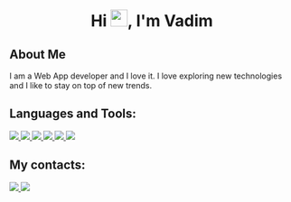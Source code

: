 ### <h1 align="center">Hi <img src="https://raw.githubusercontent.com/MartinHeinz/MartinHeinz/master/wave.gif" height="30px">, I'm Vadim</h1>

## About Me

I am a Web App developer and I love it. I love exploring new technologies and I like to stay on top of new trends.

## Languages and Tools:

<p align="left">
    <a href="https://www.w3.org/html" target="_blank"> <img src="https://img.icons8.com/color/48/000000/html-5.png"/> </a>
    <a href="https://www.w3schools.com/css" target="_blank"> <img src="https://img.icons8.com/color/48/000000/css3.png"/> </a>
    <a href="https://sass-lang.com" target="_blank"> <img src="https://img.icons8.com/color/50/000000/sass.png"/> </a>
    <a href="https://developer.mozilla.org/en-US/docs/Web/JavaScript" target="_blank"> <img src="https://img.icons8.com/color/48/000000/javascript.png"/> </a>
    <a href="https://reactjs.org" target="_blank"> <img src="https://img.icons8.com/color/48/000000/react-native.png"/> </a>
    <a href="https://redux.js.org" target="_blank"> <img src="https://img.icons8.com/color/48/000000/redux.png"/> </a>
<!--     <a href="https://nodejs.org" target="_blank"> <img src="https://img.icons8.com/color/48/000000/nodejs.png"/> </a>
    <a href=https://www.mongodb.com" target="_blank"> <img src="https://raw.githubusercontent.com/devicons/devicon/master/icons/mongodb/mongodb-original-wordmark.svg" width="48" height="48""> </a>  -->
</p>


## My contacts:

<p align="left">
    <a href="https://www.linkedin.com/in/vadim-astapenko-a247aa218/" target="_blank"> <img src="https://img.icons8.com/color/48/000000/linkedin.png"/> </a>
    <a href="https://www.instagram.com/vadim_astapenko/" target="_blank"> <img src="https://img.icons8.com/color/48/000000/instagram-new--v1.png"/> </a>
</p>

<!--
**2ne9dec/2ne9dec** is a ✨ _special_ ✨ repository because its `README.md` (this file) appears on your GitHub profile.

Here are some ideas to get you started:

- 🔭 I’m currently working on ...
- 🌱 I’m currently learning ...
- 👯 I’m looking to collaborate on ...
- 🤔 I’m looking for help with ...
- 💬 Ask me about ...
- 📫 How to reach me: ...
- 😄 Pronouns: ...
- ⚡ Fun fact: ...
-->
